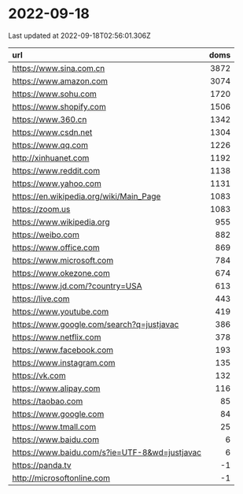 # 2022-09-18

<!-- BEGIN -->
Last updated at 2022-09-18T02:56:01.306Z

url | doms
:- | -:
https://www.sina.com.cn | 3872
https://www.amazon.com | 3074
https://www.sohu.com | 1720
https://www.shopify.com | 1506
https://www.360.cn | 1342
https://www.csdn.net | 1304
https://www.qq.com | 1226
http://xinhuanet.com | 1192
https://www.reddit.com | 1138
https://www.yahoo.com | 1131
https://en.wikipedia.org/wiki/Main_Page | 1083
https://zoom.us | 1083
https://www.wikipedia.org | 955
https://weibo.com | 882
https://www.office.com | 869
https://www.microsoft.com | 784
https://www.okezone.com | 674
https://www.jd.com/?country=USA | 613
https://live.com | 443
https://www.youtube.com | 419
https://www.google.com/search?q=justjavac | 386
https://www.netflix.com | 378
https://www.facebook.com | 193
https://www.instagram.com | 135
https://vk.com | 132
https://www.alipay.com | 116
https://taobao.com | 85
https://www.google.com | 84
https://www.tmall.com | 25
https://www.baidu.com | 6
https://www.baidu.com/s?ie=UTF-8&wd=justjavac | 6
https://panda.tv | -1
http://microsoftonline.com | -1
<!-- END -->
